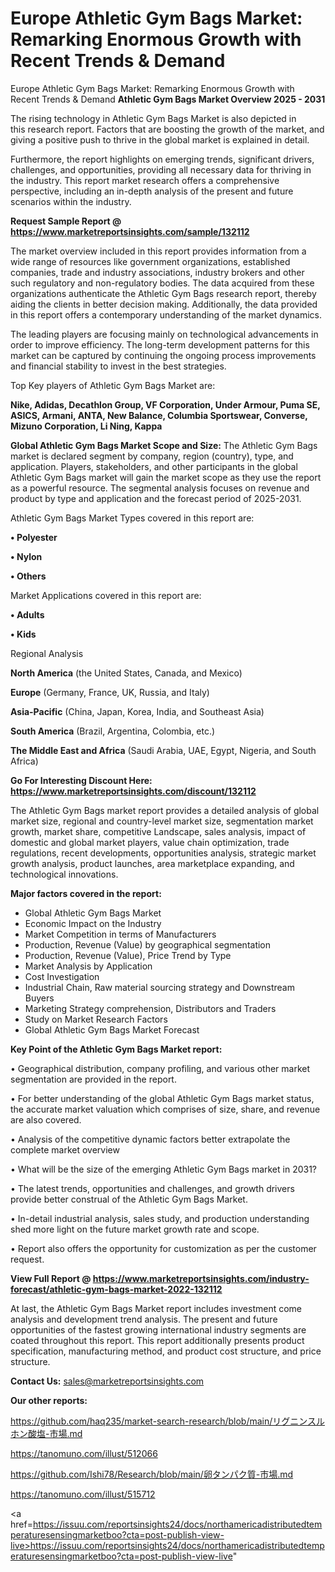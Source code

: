 # Europe Athletic Gym Bags Market: Remarking Enormous Growth with Recent Trends & Demand
Europe Athletic Gym Bags Market: Remarking Enormous Growth with Recent Trends & Demand
<Strong> Athletic Gym Bags Market Overview 2025 - 2031</strong>

The rising technology in Athletic Gym Bags Market is also depicted in this research report. Factors that are boosting the growth of the market, and giving a positive push to thrive in the global market is explained in detail.

Furthermore, the report highlights on emerging trends, significant drivers, challenges, and opportunities, providing all necessary data for thriving in the industry. This report market research offers a comprehensive perspective, including an in-depth analysis of the present and future scenarios within the industry.

<strong>Request Sample Report @ <a href=https://www.marketreportsinsights.com/sample/132112>https://www.marketreportsinsights.com/sample/132112</a></strong>

The market overview included in this report provides information from a wide range of resources like government organizations, established companies, trade and industry associations, industry brokers and other such regulatory and non-regulatory bodies. The data acquired from these organizations authenticate the Athletic Gym Bags research report, thereby aiding the clients in better decision making. Additionally, the data provided in this report offers a contemporary understanding of the market dynamics.

The leading players are focusing mainly on technological advancements in order to improve efficiency. The long-term development patterns for this market can be captured by continuing the ongoing process improvements and financial stability to invest in the best strategies.

Top Key players of Athletic Gym Bags Market are:

<strong>Nike, Adidas, Decathlon Group, VF Corporation, Under Armour, Puma SE, ASICS, Armani, ANTA, New Balance, Columbia Sportswear, Converse, Mizuno Corporation, Li Ning, Kappa</strong>

<strong><b>Global Athletic Gym Bags Market Scope and Size:</b></strong>
The Athletic Gym Bags market is declared segment by company, region (country), type, and application. Players, stakeholders, and other participants in the global Athletic Gym Bags market will gain the market scope as they use the report as a powerful resource. The segmental analysis focuses on revenue and product by type and application and the forecast period of 2025-2031.

Athletic Gym Bags Market Types covered in this report are:

<strong>• Polyester

• Nylon

• Others</strong>

Market Applications covered in this report are:

<strong>• Adults

• Kids</strong> 

Regional Analysis

<strong>North America</strong> (the United States, Canada, and Mexico)

<strong>Europe</strong> (Germany, France, UK, Russia, and Italy)

<strong>Asia-Pacific</strong> (China, Japan, Korea, India, and Southeast Asia)

<strong>South America</strong> (Brazil, Argentina, Colombia, etc.)

<strong>The Middle East and Africa</strong> (Saudi Arabia, UAE, Egypt, Nigeria, and South Africa)

<strong>Go For Interesting Discount Here: <a href=https://www.marketreportsinsights.com/discount/132112>https://www.marketreportsinsights.com/discount/132112</a></strong>

The Athletic Gym Bags market report provides a detailed analysis of global market size, regional and country-level market size, segmentation market growth, market share, competitive Landscape, sales analysis, impact of domestic and global market players, value chain optimization, trade regulations, recent developments, opportunities analysis, strategic market growth analysis, product launches, area marketplace expanding, and technological innovations.

<strong><b>Major factors covered in the report:</b></strong>
<ul>
  <li>Global Athletic Gym Bags Market </li>
  <li>Economic Impact on the Industry</li>
  <li>Market Competition in terms of Manufacturers</li>
  <li>Production, Revenue (Value) by geographical segmentation</li>
  <li>Production, Revenue (Value), Price Trend by Type</li>
  <li>Market Analysis by Application</li>
  <li>Cost Investigation</li>
  <li>Industrial Chain, Raw material sourcing strategy and Downstream Buyers</li>
  <li>Marketing Strategy comprehension, Distributors and Traders</li>
  <li>Study on Market Research Factors</li>
  <li>Global Athletic Gym Bags Market Forecast</li>
</ul>

<strong><b>Key Point of the Athletic Gym Bags Market report:</b></strong>

• Geographical distribution, company profiling, and various other market segmentation are provided in the report.

• For better understanding of the global Athletic Gym Bags market status, the accurate market valuation which comprises of size, share, and revenue are also covered.

• Analysis of the competitive dynamic factors better extrapolate the complete market overview

• What will be the size of the emerging Athletic Gym Bags market in 2031?

• The latest trends, opportunities and challenges, and growth drivers provide better construal of the Athletic Gym Bags Market.

• In-detail industrial analysis, sales study, and production understanding shed more light on the future market growth rate and scope.

• Report also offers the opportunity for customization as per the customer request.

<strong><b>View Full Report @ <a href=https://www.marketreportsinsights.com/industry-forecast/athletic-gym-bags-market-2022-132112>https://www.marketreportsinsights.com/industry-forecast/athletic-gym-bags-market-2022-132112</a></b></strong>


At last, the Athletic Gym Bags Market report includes investment come analysis and development trend analysis. The present and future opportunities of the fastest growing international industry segments are coated throughout this report. This report additionally presents product specification, manufacturing method, and product cost structure, and price structure.

<strong>Contact Us:</strong>
sales@marketreportsinsights.com

<strong>Our other reports:</strong>

<a href=https://github.com/haq235/market-search-research/blob/main/リグニンスルホン酸塩-市場.md>https://github.com/haq235/market-search-research/blob/main/リグニンスルホン酸塩-市場.md</a>

<a href=https://tanomuno.com/illust/512066>https://tanomuno.com/illust/512066</a>

<a href=https://github.com/Ishi78/Research/blob/main/卵タンパク質-市場.md>https://github.com/Ishi78/Research/blob/main/卵タンパク質-市場.md</a>

<a href=https://tanomuno.com/illust/515712>https://tanomuno.com/illust/515712</a>

<a href=https://issuu.com/reportsinsights24/docs/northamericadistributedtemperaturesensingmarketboo?cta=post-publish-view-live>https://issuu.com/reportsinsights24/docs/northamericadistributedtemperaturesensingmarketboo?cta=post-publish-view-live</a>"
